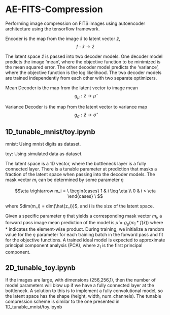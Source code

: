 # AE-FITS-Compression
Performing image compression on FITS images using autoencoder architecture using the tensorflow framework.

Encoder is the map from the image $\hat{x}$ to latent vector $\hat{z}$,  $$f: \hat{x} \rightarrow \hat{z}$$

The latent space $\hat{z}$ is passed into two decoder models. One decoder model predicts the image ‘mean’, where the objective function to be minimized is the mean squared error. The other decoder model predicts the ‘variance’, where the objective function is the log likelihood. The two decoder models are trained independently from each other with two separate optimizers.

Mean Decoder is the map from the latent vector to image mean $$g_{\mu}: \hat{z} \rightarrow \hat{\mu}$$ 

Variance Decoder is the map from the latent vector to variance map $$g_{\sigma}: \hat{z} \rightarrow \hat{\sigma}$$


## 1D_tunable_mnist/toy.ipynb

mnist: Using mnist digits as dataset.

toy: Using simulated data as dataset.

The latent space is a 1D vector, where the bottleneck layer is a fully connected layer. There is a tunable parameter at prediction that masks a fraction of the latent space when passing into the decoder models. The mask vector $m_i$ can be determined by some parameter $\eta$ 

$$\eta \rightarrow m_i = \ \begin{cases} 
      1 & i \leq \eta \\
      0 & i > \eta
   \end{cases}
\ $$

where $dim(m_i) = dim(\hat{z_i})$, and i is the size of the latent space.

Given a specific parameter $\eta$ that yields a corresponding mask vector $m_i$, a forward pass image mean prediction of the model is $\hat{\mu} = g_{\mu}(m_i * f(\hat{x}))$ where $*$ indicates the element-wise product. During training, we initialize a random value for the $\eta$ parameter for each training batch in the forward pass and fit for the objective functions. A trained ideal model is expected to approximate principal component analysis (PCA), where $z_1$ is the first principal component. 

## 2D_tunable_toy.ipynb 

If the images are large, with dimensions (256,256,1), then the number of model parameters will blow up if we have a fully connected layer at the bottleneck. A solution to this is to implement a fully convolutional model, so the latent space has the shape (height, width, num_channels). The tunable compression scheme is similar to the one presented in 1D_tunable_mnist/toy.ipynb    

